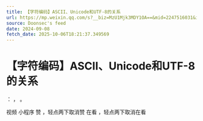 ```yaml
---
title: 【字符编码】ASCII、Unicode和UTF-8的关系
url: https://mp.weixin.qq.com/s?__biz=MzU1Mjk3MDY1OA==&mid=2247516031&idx=1&sn=f8c630e9d0eee072dd8ef2be7f41537c
source: Doonsec's feed
date: 2024-09-08
fetch_date: 2025-10-06T18:21:37.349569
---
```


# 【字符编码】ASCII、Unicode和UTF-8的关系

：
，
。

视频
小程序
赞
，轻点两下取消赞
在看
，轻点两下取消在看